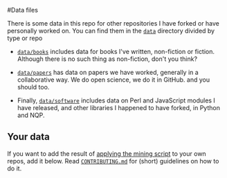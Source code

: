 #Data files

There is some data in this repo for other repositories I have forked
or have personally worked on. You can find them in the [`data`](data/)
directory divided by type or repo

* [`data/books`](data/books) includes data for books I've written,
  non-fiction or fiction. Although there is no such thing as
  non-fiction, don't you think?
  
* [`data/papers`](data/papers) has data on papers we have worked,
  generally in a collaborative way. We do open science, we do it in
  GitHub. and you should too.
  
* Finally, [`data/software`](data/software) includes data on Perl and
  JavaScript modules I have released, and other libraries I happened
  to have forked, in Python and NQP.
  
## Your data

If you want to add the result of
[applying the mining script](README.md) to your own repos, add it
below. Read [`CONTRIBUTING.md`](CONTRIBUTING.md) for (short)
guidelines on how to do it.

